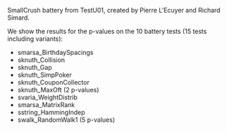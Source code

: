 SmallCrush battery from TestU01, created by Pierre L’Ecuyer and Richard Simard.

We show the results for the p-values on the 10 battery tests (15 tests including variants):

- smarsa_BirthdaySpacings
- sknuth_Collision
- sknuth_Gap
- sknuth_SimpPoker
- sknuth_CouponCollector
- sknuth_MaxOft (2 p-values)
- svaria_WeightDistrib
- smarsa_MatrixRank
- sstring_HammingIndep
- swalk_RandomWalk1 (5 p-values)